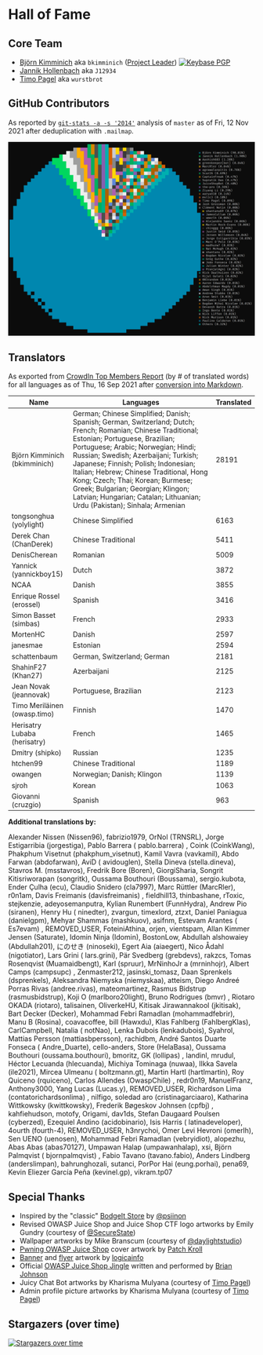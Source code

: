 # Hall of Fame

## Core Team

- [Björn Kimminich](https://github.com/bkimminich) aka `bkimminich`
  ([Project Leader](https://www.owasp.org/index.php/Projects/Project_Leader_Responsibilities))
  [![Keybase PGP](https://img.shields.io/keybase/pgp/bkimminich)](https://keybase.io/bkimminich)
- [Jannik Hollenbach](https://github.com/J12934) aka `J12934`
- [Timo Pagel](https://github.com/wurstbrot) aka `wurstbrot`

## GitHub Contributors

As reported by [`git-stats -a -s '2014'`](https://www.npmjs.com/package/git-stats) analysis of `master` as of Fri, 12 Nov
2021 after deduplication with `.mailmap`.

![Top git contributors](screenshots/git-stats.png)

## Translators

As exported from
[CrowdIn Top Members Report](https://crowdin.com/project/owasp-juice-shop/reports/top-members)
(by # of translated words) for all languages as of Thu, 16 Sep 2021 after
[conversion into Markdown](https://thisdavej.com/copy-table-in-excel-and-paste-as-a-markdown-table/).

| Name                         | Languages                                                                                                                                                                                                                                                                                                                                                                                                                                                             | Translated |
|------------------------------|-----------------------------------------------------------------------------------------------------------------------------------------------------------------------------------------------------------------------------------------------------------------------------------------------------------------------------------------------------------------------------------------------------------------------------------------------------------------------|------------|
| Björn Kimminich (bkimminich) | German; Chinese Simplified; Danish; Spanish; German, Switzerland; Dutch; French; Romanian; Chinese Traditional; Estonian; Portuguese, Brazilian; Portuguese; Arabic; Norwegian; Hindi; Russian; Swedish; Azerbaijani; Turkish; Japanese; Finnish; Polish; Indonesian; Italian; Hebrew; Chinese Traditional, Hong Kong; Czech; Thai; Korean; Burmese; Greek; Bulgarian; Georgian; Klingon; Latvian; Hungarian; Catalan; Lithuanian; Urdu (Pakistan); Sinhala; Armenian | 28191      |
| tongsonghua (yolylight)      | Chinese Simplified                                                                                                                                                                                                                                                                                                                                                                                                                                                    | 6163       |
| Derek Chan (ChanDerek)       | Chinese Traditional                                                                                                                                                                                                                                                                                                                                                                                                                                                   | 5411       |
| DenisCherean                 | Romanian                                                                                                                                                                                                                                                                                                                                                                                                                                                              | 5009       |
| Yannick (yannickboy15)       | Dutch                                                                                                                                                                                                                                                                                                                                                                                                                                                                 | 3872       |
| NCAA                         | Danish                                                                                                                                                                                                                                                                                                                                                                                                                                                                | 3855       |
| Enrique Rossel (erossel)     | Spanish                                                                                                                                                                                                                                                                                                                                                                                                                                                               | 3416       |
| Simon Basset (simbas)        | French                                                                                                                                                                                                                                                                                                                                                                                                                                                                | 2933       |
| MortenHC                     | Danish                                                                                                                                                                                                                                                                                                                                                                                                                                                                | 2597       |
| janesmae                     | Estonian                                                                                                                                                                                                                                                                                                                                                                                                                                                              | 2594       |
| schattenbaum                 | German, Switzerland; German                                                                                                                                                                                                                                                                                                                                                                                                                                           | 2181       |
| ShahinF27 (Khan27)           | Azerbaijani                                                                                                                                                                                                                                                                                                                                                                                                                                                           | 2125       |
| Jean Novak (jeannovak)       | Portuguese, Brazilian                                                                                                                                                                                                                                                                                                                                                                                                                                                 | 2123       |
| Timo Meriläinen (owasp.timo) | Finnish                                                                                                                                                                                                                                                                                                                                                                                                                                                               | 1470       |
| Herisatry Lubaba (herisatry) | French                                                                                                                                                                                                                                                                                                                                                                                                                                                                | 1465       |
| Dmitry (shipko)              | Russian                                                                                                                                                                                                                                                                                                                                                                                                                                                               | 1235       |
| htchen99                     | Chinese Traditional                                                                                                                                                                                                                                                                                                                                                                                                                                                   | 1189       |
| owangen                      | Norwegian; Danish; Klingon                                                                                                                                                                                                                                                                                                                                                                                                                                            | 1139       |
| sjroh                        | Korean                                                                                                                                                                                                                                                                                                                                                                                                                                                                | 1063       |
| Giovanni (cruzgio)           | Spanish                                                                                                                                                                                                                                                                                                                                                                                                                                                               | 963        |

**Additional translations by:**

Alexander Nissen (Nissen96), fabrizio1979, OrNol (TRNSRL), Jorge Estigarribia (jorgestiga), Pablo Barrera (
pablo.barrera)
, Coink (CoinkWang), Phakphum Visetnut (phakphum_visetnut), Kamil Vavra (vavkamil), Abdo Farwan (abdofarwan), AviD (
avidouglen), Stella Dineva (stella.dineva), Stavros M. (msstavros), Fredrik Bore (Boren), GiorgiSharia, Songrit
Kitisriworapan (songritk), Oussama Bouthouri (Boussama), sergio.kubota, Ender Çulha (ecu), Claudio Snidero (cla7997),
Marc Rüttler (MarcRler), r0n1am, Davis Freimanis (davisfreimanis)
, fieldhill13, thinbashane, rToxic, stejkenzie, adeyosemanputra, Kylian Runembert (FunnHydra), Andrew Pio (siranen),
Henry Hu (
ninedter), zvargun, timexlord, ztzxt, Daniel Paniagua (danielgpm), Mehyar Shammas (mashkuov), asifnm, Estevam Arantes (
Es7evam)
, REMOVED_USER, FoteiniAthina, orjen, vientspam, Allan Kimmer Jensen (Saturate), Idomin Ninja (Idomin), BostonLow,
Abdullah alshowaiey (Abdullah201), にのせき (ninoseki), Egert Aia (aiaegert), Nico Ådahl (nigotiator), Lars Grini (
lars.grini), Pär Svedberg (grebdevs), rakzcs, Tomas Rosenqvist (Muamaidbengt), Karl (spruur), MrNinhoJr a (mrninhojr),
Albert Camps (campsupc)
, Zenmaster212, jasinski_tomasz, Daan Sprenkels (dsprenkels), Aleksandra Niemyska (niemyskaa), atteism, Diego Andreé
Porras Rivas (andree.rivas), mateomartinez, Rasmus Bidstrup (rasmusbidstrup), Koji O (marlboro20light), Bruno
Rodrigues (bmvr)
, Riotaro OKADA (riotaro), talisainen, OliverkeHU, Kitisak Jirawannakool (jkitisak), Bart Decker (Decker), Mohammad
Febri Ramadlan (mohammadfebrir), Manu B (Rosina), coavacoffee, bill (Hawxdu), Klas Fahlberg (FahlbergKlas),
CarlCampbell, Natalia (
notNao), Lenka Dubois (lenkadubois), Syahrol, Mattias Persson (mattiasbpersson), rachidbm, André Santos Duarte Fonseca (
Andre_Duarte), cello-anders, Store (HelaBasa), Oussama Bouthouri (oussama.bouthouri), bmoritz, GK (lollipas)
, landinl, mrudul, Héctor Lecuanda (hlecuanda), Michiya Tominaga (nuwaa), Ilkka Savela (ile2021), Mircea Ulmeanu (
boltzmann.gt), Martin Hartl (hartlmartin), Roy Quiceno (rquiceno), Carlos Allendes (OwaspChile)
, redr0n19, ManuelFranz, Anthony3000, Yang Lucas (Lucas.y), REMOVED_USER, Richardson Lima (contatorichardsonlima)
, nilfigo, soledad aro (cristinagarciaaro), Katharina Wittkowsky (kwittkowsky), Frederik Bøgeskov Johnsen (cpfbj)
, kahfiehudson, motofy, Origami, dav1ds, Stefan Daugaard Poulsen (cyberzed), Ezequiel Andino (acidobinario), Isis
Harris (
latinadeveloper), 4ourth (fourth-4), REMOVED_USER, h3nrychoi, Omer Levi Hevroni (omerlh), Sen UENO (uenosen), Mohammad
Febri Ramadlan (vebryidiot), alopezhu, Abas Abas (abas70127), Umpawan Halap (umpawanhalap), xsi, Björn Palmqvist (
bjornpalmqvist)
, Fabio Tavano (tavano.fabio), Anders Lindberg (anderslimpan), bahrunghozali, sutanci, PorPor Hai (eung.porhai), pena69,
Kevin Eliezer García Peña (kevinel.gp), vikram.tp07

## Special Thanks

* Inspired by the "classic"
  [BodgeIt Store](https://github.com/psiinon/bodgeit) by
  [@psiinon](https://github.com/psiinon)
* Revised OWASP Juice Shop and Juice Shop CTF logo artworks by Emily Gundry (courtesy
  of [@SecureState](https://github.com/SecureState))
* Wallpaper artworks by Mike Branscum (courtesy of
  [@daylightstudio](https://github.com/daylightstudio))
* [Pwning OWASP Juice Shop](https://leanpub.com/juice-shop) cover artwork
  by [Patch Kroll](https://99designs.de/profiles/3099878)
* [Banner](https://github.com/OWASP/owasp-swag/tree/master/projects/juice-shop/banners)
  and
  [flyer](https://github.com/OWASP/owasp-swag/tree/master/projects/juice-shop/flyers)
  artwork by [logicainfo](https://99designs.de/profiles/logicainfo)
* Official
  [OWASP Juice Shop Jingle](https://soundcloud.com/braimee/owasp-juice-shop-jingle)
  written and performed by [Brian Johnson](https://github.com/braimee)
* Juicy Chat Bot artworks by Kharisma Mulyana (courtesy of
  [Timo Pagel](https://github.com/wurstbrot/))
* Admin profile picture artworks by Kharisma Mulyana (courtesy of
  [Timo Pagel](https://github.com/wurstbrot/))

## Stargazers (over time)

[![Stargazers over time](https://starchart.cc/juice-shop/juice-shop.svg)](https://starchart.cc/juice-shop/juice-shop)
